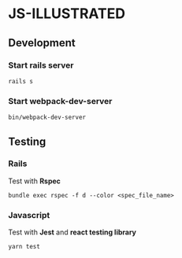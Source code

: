 # JS-ILLUSTRATED

## Development

### Start rails server

```
rails s
```

### Start webpack-dev-server

```
bin/webpack-dev-server
```

## Testing

### Rails

Test with **Rspec**

```
bundle exec rspec -f d --color <spec_file_name>
```

### Javascript

Test with **Jest** and **react testing library**

```
yarn test
```
